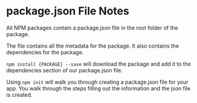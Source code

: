 # package.json File Notes

All NPM packages contain a package.json file in the root folder of the package. 

The file contains all the metadata for the package. It also contains the dependencies for the package.

`npm install {PACKAGE} --save` will download the package and add it to the dependencies section of our package.json file. 

Using `npm init` will walk you through creating a package.json file for your app. You walk through the steps filling out the information and the json file is created. 
